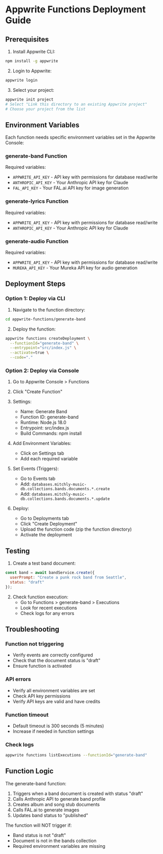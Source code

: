 # Appwrite Functions Deployment Guide

## Prerequisites

1. Install Appwrite CLI:
```bash
npm install -g appwrite
```

2. Login to Appwrite:
```bash
appwrite login
```

3. Select your project:
```bash
appwrite init project
# Select "Link this directory to an existing Appwrite project"
# Choose your project from the list
```

## Environment Variables

Each function needs specific environment variables set in the Appwrite Console:

### generate-band Function
Required variables:
- `APPWRITE_API_KEY` - API key with permissions for database read/write
- `ANTHROPIC_API_KEY` - Your Anthropic API key for Claude
- `FAL_API_KEY` - Your FAL.ai API key for image generation

### generate-lyrics Function
Required variables:
- `APPWRITE_API_KEY` - API key with permissions for database read/write
- `ANTHROPIC_API_KEY` - Your Anthropic API key for Claude

### generate-audio Function
Required variables:
- `APPWRITE_API_KEY` - API key with permissions for database read/write
- `MUREKA_API_KEY` - Your Mureka API key for audio generation

## Deployment Steps

### Option 1: Deploy via CLI

1. Navigate to the function directory:
```bash
cd appwrite-functions/generate-band
```

2. Deploy the function:
```bash
appwrite functions createDeployment \
  --functionId="generate-band" \
  --entrypoint="src/index.js" \
  --activate=true \
  --code="."
```

### Option 2: Deploy via Console

1. Go to Appwrite Console > Functions
2. Click "Create Function"
3. Settings:
   - Name: Generate Band
   - Function ID: generate-band
   - Runtime: Node.js 18.0
   - Entrypoint: src/index.js
   - Build Commands: npm install

4. Add Environment Variables:
   - Click on Settings tab
   - Add each required variable

5. Set Events (Triggers):
   - Go to Events tab
   - Add: `databases.mitchly-music-db.collections.bands.documents.*.create`
   - Add: `databases.mitchly-music-db.collections.bands.documents.*.update`

6. Deploy:
   - Go to Deployments tab
   - Click "Create Deployment"
   - Upload the function code (zip the function directory)
   - Activate the deployment

## Testing

1. Create a test band document:
```javascript
const band = await bandService.create({
  userPrompt: "Create a punk rock band from Seattle",
  status: "draft"
});
```

2. Check function execution:
   - Go to Functions > generate-band > Executions
   - Look for recent executions
   - Check logs for any errors

## Troubleshooting

### Function not triggering
- Verify events are correctly configured
- Check that the document status is "draft"
- Ensure function is activated

### API errors
- Verify all environment variables are set
- Check API key permissions
- Verify API keys are valid and have credits

### Function timeout
- Default timeout is 300 seconds (5 minutes)
- Increase if needed in function settings

### Check logs
```bash
appwrite functions listExecutions --functionId="generate-band"
```

## Function Logic

The generate-band function:
1. Triggers when a band document is created with status "draft"
2. Calls Anthropic API to generate band profile
3. Creates album and song stub documents
4. Calls FAL.ai to generate images
5. Updates band status to "published"

The function will NOT trigger if:
- Band status is not "draft"
- Document is not in the bands collection
- Required environment variables are missing